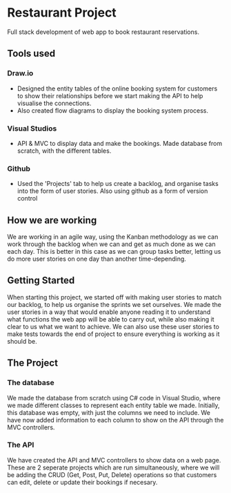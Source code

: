 # **Restaurant Project**
Full stack development of web app to book restaurant reservations.

## Tools used
### Draw.io
- Designed the entity tables of the online booking system for customers to show their relationships before we start making the API to help visualise the connections.
- Also created flow diagrams to display the booking system process.
                   
### Visual Studios
- API & MVC to display data and make the bookings. Made database from scratch, with the different tables.

### Github
- Used the 'Projects' tab to help us create a backlog, and organise tasks into the form of user stories. Also using github as a form of version control

## How we are working
We are working in an agile way, using the Kanban methodology as we can work through the backlog when we can and get as much done as we can each day. This is better in this case as we can group tasks better, letting us do more user stories on one day than another time-depending.

## Getting Started
When starting this project, we started off with making user stories to match our backlog, to help us organise the sprints we set ourselves. We made the user stories in a way that would enable anyone reading it to understand what functions the web app will be able to carry out, while also making it clear to us what we want to achieve. We can also use these user stories to make tests towards the end of project to ensure everything is working as it should be.

## The Project
### The database
We made the database from scratch using C# code in Visual Studio, where we made different classes to represent each entity table we made. Initially, this database was empty, with just the columns we need to include. We have now added information to each column to show on the API through the MVC controllers.
### The API
We have created the API and MVC controllers to show data on a web page. These are 2 seperate projects which are run simultaneously, where we will be adding the CRUD (Get, Post, Put, Delete) operations so that customers can edit, delete or update their bookings if necesary.

